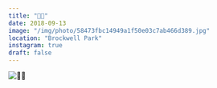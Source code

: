 ```yaml
---
title: "🌿🌿"
date: 2018-09-13
image: "/img/photo/58473fbc14949a1f50e03c7ab466d389.jpg"
location: "Brockwell Park"
instagram: true
draft: false
---
```


![🌿🌿](/img/photo/58473fbc14949a1f50e03c7ab466d389.jpg)
